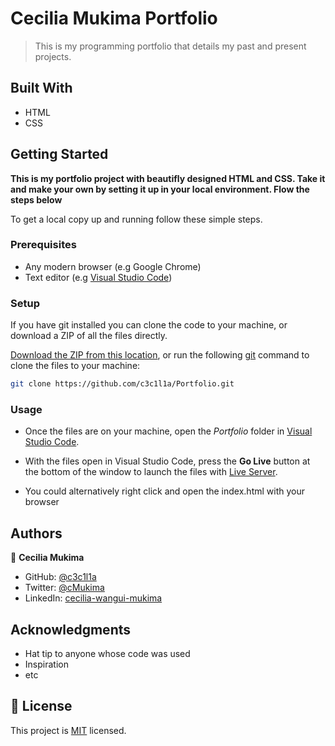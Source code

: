 # Cecilia Mukima Portfolio

> This is my programming portfolio that details my past and present projects.  


## Built With

- HTML
- CSS

## Getting Started

**This is my portfolio project with beautifly designed HTML and CSS. Take it and make your own by setting it up in your local environment. Flow the steps below**


To get a local copy up and running follow these simple steps.

### Prerequisites
- Any modern browser (e.g Google Chrome)
- Text editor (e.g [Visual Studio Code](https://code.visualstudio.com/))


### Setup
If you have git installed you can clone the code to your machine, or download a ZIP of all the files directly.

[Download the ZIP from this location](https://github.com/c3c1l1a/Portfolio/archive/refs/heads/main.zip), or run the following [git](https://git-scm.com/downloads) command to clone the files to your machine:

```bash
git clone https://github.com/c3c1l1a/Portfolio.git
```

### Usage
- Once the files are on your machine, open the _Portfolio_ folder in [Visual Studio Code](https://code.visualstudio.com/).

- With the files open in Visual Studio Code, press the **Go Live** button at the bottom of the window to launch the files with [Live Server](https://marketplace.visualstudio.com/items?itemName=ritwickdey.LiveServer).
- You could alternatively right click and open the index.html with your browser

## Authors

👤 **Cecilia Mukima**

- GitHub: [@c3c1l1a](https://github.com/c3c1l1a/)
- Twitter: [@cMukima](https://twitter.com/CMukima)
- LinkedIn: [cecilia-wangui-mukima](https://linkedin.com/in/linkedinhandle)

## Acknowledgments

- Hat tip to anyone whose code was used
- Inspiration
- etc

## 📝 License

This project is [MIT](./MIT.md) licensed.
